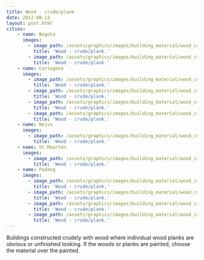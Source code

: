 ```yaml
---
title: Wood - crude/plank
date: 2012-08-23
layout: post.html
cities:
    - name: Bogota
      images:
        - image_path: /assets/graphics/images/building_material/wood_crude-plank/wood_crude-plank_bogota_01.jpg
          title: 'Wood - crude/plank.'           
        - image_path: /assets/graphics/images/building_material/wood_crude-plank/wood_crude-plank_bogota_02.jpg
          title: 'Wood - crude/plank.'          
    - name: Cartagena
      images:
        - image_path: /assets/graphics/images/building_material/wood_crude-plank/wood_crude-plank_cartagena_01.png
          title: 'Wood - crude/plank.'          
        - image_path: /assets/graphics/images/building_material/wood_crude-plank/wood_crude-plank_cartagena_02.png
          title: 'Wood - crude/plank.'          
        - image_path: /assets/graphics/images/building_material/wood_crude-plank/wood_crude-plank_cartagena_03.png
          title: 'Wood - crude/plank.'          
        - image_path: /assets/graphics/images/building_material/wood_crude-plank/wood_crude-plank_cartagena_04.png
          title: 'Wood - crude/plank.'          
    - name: Neiva
      images:
        - image_path: /assets/graphics/images/building_material/wood_crude-plank/wood_crude_plank_neiva_01.png
          title: 'Wood - crude/plank.'          
    - name: St Maarten
      images:
        - image_path: /assets/graphics/images/building_material/wood_crude-plank/wood_crude_plank_st_maarten_01.png
          title: 'Wood - crude/plank.'          
    - name: Padang
      images:
        - image_path: /assets/graphics/images/building_material/wood_crude-plank/wood_crude_plank_padang_01.jpg   
          title: 'Wood - crude/plank.'          
        - image_path: /assets/graphics/images/building_material/wood_crude-plank/wood_crude_plank_padang_02.jpg 
          title: 'Wood - crude/plank.'          
        - image_path: /assets/graphics/images/building_material/wood_crude-plank/wood_crude_plank_padang_03.jpg 
          title: 'Wood - crude/plank.'          
        - image_path: /assets/graphics/images/building_material/wood_crude-plank/wood_crude_plank_padang_04.jpg  
          title: 'Wood - crude/plank.'                                      
---
```


Buildings constructed crudely with wood where individual wood planks are obvious or unfinished looking. If the woods or planks are painted, choose the material over the painted.


